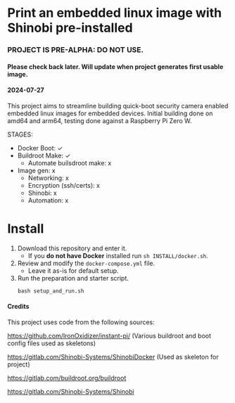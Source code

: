 # Print an embedded linux image with Shinobi pre-installed
### PROJECT IS PRE-ALPHA: DO NOT USE. 
#### Please check back later. Will update when project generates first usable image. 

#### 2024-07-27

This project aims to streamline building quick-boot security camera enabled embedded linux images for embedded devices. Initial building done on amd64 and arm64, testing done against a Raspberry Pi Zero W. 

STAGES:

- Docker Boot: ✓
- Buildroot Make: ✓
   - Automate builsdroot make: x
- Image gen: x
    - Networking: x
    - Encryption (ssh/certs): x
    - Shinobi: x
    - Automation: x

# Install

1. Download this repository and enter it.
    - If you **do not have Docker** installed run `sh INSTALL/docker.sh`.
2. Review and modify the `docker-compose.yml` file.
    - Leave it as-is for default setup.
3. Run the preparation and starter script.
    ```
    bash setup_and_run.sh
    ```

#### Credits

This project uses code from the following sources: 

https://github.com/IronOxidizer/instant-pi/ (Various buildroot and boot config files used as skeletons)

https://gitlab.com/Shinobi-Systems/ShinobiDocker (Used as skeleton for project)

https://gitlab.com/buildroot.org/buildroot 

https://gitlab.com/Shinobi-Systems/Shinobi 

